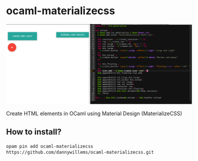 # ocaml-materializecss

![screenshot.png](res/screenshot.png)

Create HTML elements in OCaml using Material Design (MaterializeCSS)

## How to install?

```
opam pin add ocaml-materializecss https://github.com/dannywillems/ocaml-materializecss.git
```
